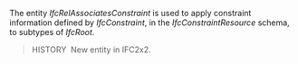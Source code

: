 The entity _IfcRelAssociatesConstraint_ is used to apply constraint information defined by _IfcConstraint_, in the _IfcConstraintResource_ schema, to subtypes of _IfcRoot_.

> HISTORY&nbsp; New entity in IFC2x2.